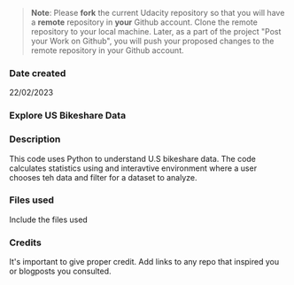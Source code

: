 >**Note**: Please **fork** the current Udacity repository so that you will have a **remote** repository in **your** Github account. Clone the remote repository to your local machine. Later, as a part of the project "Post your Work on Github", you will push your proposed changes to the remote repository in your Github account.

### Date created
22/02/2023

### Explore US Bikeshare Data

### Description
This code uses Python to understand U.S bikeshare data. The code calculates statistics using and interavtive environment where a user chooses teh data and filter for a dataset to analyze.

### Files used
Include the files used

### Credits
It's important to give proper credit. Add links to any repo that inspired you or blogposts you consulted.

